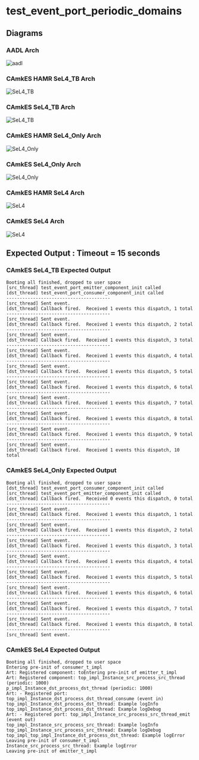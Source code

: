 # test_event_port_periodic_domains

## Diagrams

### AADL Arch
  ![aadl](diagrams/aadl-arch.png)

### CAmkES HAMR SeL4_TB Arch
  ![SeL4_TB](diagrams/CAmkES-HAMR-arch-SeL4_TB.svg)

### CAmkES SeL4_TB Arch
  ![SeL4_TB](diagrams/CAmkES-arch-SeL4_TB.svg)

### CAmkES HAMR SeL4_Only Arch
  ![SeL4_Only](diagrams/CAmkES-HAMR-arch-SeL4_Only.svg)

### CAmkES SeL4_Only Arch
  ![SeL4_Only](diagrams/CAmkES-arch-SeL4_Only.svg)

### CAmkES HAMR SeL4 Arch
  ![SeL4](diagrams/CAmkES-HAMR-arch-SeL4.svg)

### CAmkES SeL4 Arch
  ![SeL4](diagrams/CAmkES-arch-SeL4.svg)

## Expected Output : Timeout = 15 seconds

  ### CAmkES SeL4_TB Expected Output
    Booting all finished, dropped to user space
    [src_thread] test_event_port_emitter_component_init called
    [dst_thread] test_event_port_consumer_component_init called
    ---------------------------------------
    [src_thread] Sent event.
    [dst_thread] Callback fired.  Received 1 events this dispatch, 1 total
    ---------------------------------------
    [src_thread] Sent event.
    [dst_thread] Callback fired.  Received 1 events this dispatch, 2 total
    ---------------------------------------
    [src_thread] Sent event.
    [dst_thread] Callback fired.  Received 1 events this dispatch, 3 total
    ---------------------------------------
    [src_thread] Sent event.
    [dst_thread] Callback fired.  Received 1 events this dispatch, 4 total
    ---------------------------------------
    [src_thread] Sent event.
    [dst_thread] Callback fired.  Received 1 events this dispatch, 5 total
    ---------------------------------------
    [src_thread] Sent event.
    [dst_thread] Callback fired.  Received 1 events this dispatch, 6 total
    ---------------------------------------
    [src_thread] Sent event.
    [dst_thread] Callback fired.  Received 1 events this dispatch, 7 total
    ---------------------------------------
    [src_thread] Sent event.
    [dst_thread] Callback fired.  Received 1 events this dispatch, 8 total
    ---------------------------------------
    [src_thread] Sent event.
    [dst_thread] Callback fired.  Received 1 events this dispatch, 9 total
    ---------------------------------------
    [src_thread] Sent event.
    [dst_thread] Callback fired.  Received 1 events this dispatch, 10 total


  ### CAmkES SeL4_Only Expected Output
    Booting all finished, dropped to user space
    [dst_thread] test_event_port_consumer_component_init called
    [src_thread] test_event_port_emitter_component_init called
    [dst_thread] Callback fired.  Received 0 events this dispatch, 0 total
    ---------------------------------------
    [src_thread] Sent event.
    [dst_thread] Callback fired.  Received 1 events this dispatch, 1 total
    ---------------------------------------
    [src_thread] Sent event.
    [dst_thread] Callback fired.  Received 1 events this dispatch, 2 total
    ---------------------------------------
    [src_thread] Sent event.
    [dst_thread] Callback fired.  Received 1 events this dispatch, 3 total
    ---------------------------------------
    [src_thread] Sent event.
    [dst_thread] Callback fired.  Received 1 events this dispatch, 4 total
    ---------------------------------------
    [src_thread] Sent event.
    [dst_thread] Callback fired.  Received 1 events this dispatch, 5 total
    ---------------------------------------
    [src_thread] Sent event.
    [dst_thread] Callback fired.  Received 1 events this dispatch, 6 total
    ---------------------------------------
    [src_thread] Sent event.
    [dst_thread] Callback fired.  Received 1 events this dispatch, 7 total
    ---------------------------------------
    [src_thread] Sent event.
    [dst_thread] Callback fired.  Received 1 events this dispatch, 8 total
    ---------------------------------------
    [src_thread] Sent event.


  ### CAmkES SeL4 Expected Output
    Booting all finished, dropped to user space
    Entering pre-init of consumer_t_impl
    Art: Registered component: toEntering pre-init of emitter_t_impl
    Art: Registered component: top_impl_Instance_src_process_src_thread (periodic: 1000)
    p_impl_Instance_dst_process_dst_thread (periodic: 1000)
    Art: - Registered port: top_impl_Instance_dst_process_dst_thread_consume (event in)
    top_impl_Instance_dst_process_dst_thread: Example logInfo
    top_impl_Instance_dst_process_dst_thread: Example logDebug
    Art: - Registered port: top_impl_Instance_src_process_src_thread_emit (event out)
    top_impl_Instance_src_process_src_thread: Example logInfo
    top_impl_Instance_src_process_src_thread: Example logDebug
    top_impl_top_impl_Instance_dst_process_dst_thread: Example logError
    Leaving pre-init of consumer_t_impl
    Instance_src_process_src_thread: Example logError
    Leaving pre-init of emitter_t_impl

